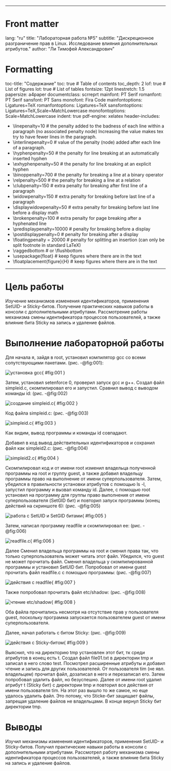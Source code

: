 ﻿
---
# Front matter
lang: "ru"
title: "Лабораторная работа №5"
subtitle: "Дискреционное разграничение прав в Linux. Исследование влияния дополнительных атрибутов."
author: "Ли Тимофей Александрович"

# Formatting
toc-title: "Содержание"
toc: true # Table of contents
toc_depth: 2
lof: true # List of figures
lot: true # List of tables
fontsize: 12pt
linestretch: 1.5
papersize: a4paper
documentclass: scrreprt
mainfont: PT Serif
romanfont: PT Serif
sansfont: PT Sans
monofont: Fira Code
mainfontoptions: Ligatures=TeX
romanfontoptions: Ligatures=TeX
sansfontoptions: Ligatures=TeX,Scale=MatchLowercase
monofontoptions: Scale=MatchLowercase
indent: true
pdf-engine: xelatex
header-includes:
  - \linepenalty=10 # the penalty added to the badness of each line within a paragraph (no associated penalty node) Increasing the value makes tex try to have fewer lines in the paragraph.
  - \interlinepenalty=0 # value of the penalty (node) added after each line of a paragraph.
  - \hyphenpenalty=50 # the penalty for line breaking at an automatically inserted hyphen
  - \exhyphenpenalty=50 # the penalty for line breaking at an explicit hyphen
  - \binoppenalty=700 # the penalty for breaking a line at a binary operator
  - \relpenalty=500 # the penalty for breaking a line at a relation
  - \clubpenalty=150 # extra penalty for breaking after first line of a paragraph
  - \widowpenalty=150 # extra penalty for breaking before last line of a paragraph
  - \displaywidowpenalty=50 # extra penalty for breaking before last line before a display math
  - \brokenpenalty=100 # extra penalty for page breaking after a hyphenated line
  - \predisplaypenalty=10000 # penalty for breaking before a display
  - \postdisplaypenalty=0 # penalty for breaking after a display
  - \floatingpenalty = 20000 # penalty for splitting an insertion (can only be split footnote in standard LaTeX)
  - \raggedbottom # or \flushbottom
  - \usepackage{float} # keep figures where there are in the text
  - \floatplacement{figure}{H} # keep figures where there are in the text
---

# Цель работы

Изучение механизмов изменения идентификаторов, применения SetUID- и Sticky-битов. Получение практических навыков работы в консоли с дополнительными атрибутами.
Рассмотрение работы механизма смены идентификатора процессов пользователей, а также влияние бита Sticky на запись и удаление файлов.

# Выполнение лабораторной работы

Для начала я, зайдя в root, установил компилятор gcc со всеми сопутствующими пакетами. (рис. -@fig:001):

![установка gcc](images/1.png){ #fig:001 }

Затем, установил setenforce 0, проверил запуск gcc и g++. Создал файл simpleid.c, скомпилировал его и запустил. Сравнил вывод с выводом команды id: (рис. -@fig:002)

![создание simpleid.c](images/2.png){ #fig:002 }

Код файла simpleid.c: (рис. -@fig:003)

![simpleid.c](images/3.png){ #fig:003 }

Как видим, вывод программы и команды id совпадают.

Добавил в код вывод действительных идентификаторов и сохранил файл как simpleid2.c: (рис. -@fig:004)

![simpleid2.c](images/4.png){ #fig:004 }

Скомпилировал код и от имени root изменил владельца полученной программы на root и группу guest, а также добавил владельцу программы право на выполнение от имени суперпользователя.
Затем, убедился в правильности установки атрибутов с помощью ls -l, запустил программу и вызвал команду id.
Далее, с помощью root установил на программу для группы право выполнения от имени суперпользователя (SetGID бит) и повторил запуск программы (конец действий на скриншоте 6): (рис. -@fig:005)

![работа с SetUID и SetGID битами](images/5.png){ #fig:005 }

Затем, написал программу readfile и скомпилировал ее: (рис. -@fig:006)

![readfile.c](images/8.png){ #fig:006 }

Далее Сменил владельца программы на root и сменил права так, что только суперпользователь может читать этот файл. Убедился, что guest не может прочитать файл.
Сменил владельца у скомпилированной программы и установил SetUID бит. Попробовал от имени guest прочитать файл readfile.c с помощью программы: (рис. -@fig:007)

![действия с readfile](images/6.png){ #fig:007 }

Также попробовал прочитать файл etc/shadow: (рис. -@fig:008)

![чтение etc/shadow](images/7.png){ #fig:008 }

Оба файла прочитались несмотря на отсутствие прав у пользователя guest, поскольку программа запускается пользователем guest от имени суперпользователя.

Далее, начал работать с битом Sticky: (рис. -@fig:009)

![действия с Sticky-битом](images/9.png){ #fig:009 }

Выяснил, что на директорию tmp установлен этот бит, тк среди атрибутов в конец есть t.
Создал файл file01.txt в директории tmp и записал в него слово test.
Посмотрел расширенные атрибуты и добавил чтение и запись для других пользователей.
От пользователя tim (не явл. владельцем) прочитал файл, дозаписал в него и перезаписал его. Затем попробовал удалить файл, но безуспешно.
Далее от имени root удалил атрибут t (Sticky бит) с директории tmp и повторил все действия от имени пользователя tim.
На этот раз вышло то же самое, но еще удалось удалить файл. Это потому, что Sticke-бит защищает файлы, запрещая удаление файлов не владельцами.
В конце вернул Sticky бит директории tmp.

# Выводы

Изучил механизмы изменения идентификаторов, применения SetUID- и Sticky-битов. Получил практические навыки работы в консоли с дополнительными атрибутами.
Рассмотрел работу механизма смены идентификатора процессов пользователей, а также влияние бита Sticky на запись и удаление файлов.